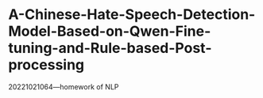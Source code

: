# A-Chinese-Hate-Speech-Detection-Model-Based-on-Qwen-Fine-tuning-and-Rule-based-Post-processing
20221021064—homework of NLP
